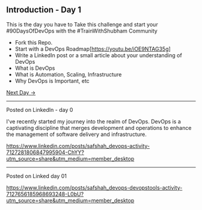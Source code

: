 ## Introduction - Day 1

This is the day you have to Take this challenge and start your #90DaysOfDevOps with the #TrainWithShubham Community

- Fork this Repo.
- Start with a DevOps Roadmap[https://youtu.be/iOE9NTAG35g]
- Write a LinkedIn post or a small article about your understanding of DevOps
- What is DevOps
- What is Automation, Scaling, Infrastructure
- Why DevOps is Important, etc

[Next Day →](../day02/README.md)

-------------------
Posted on LinkedIn - day 0

I've recently started my journey into the realm of DevOps. DevOps is a captivating discipline that merges development and operations to enhance the management of software delivery and infrastructure.

https://www.linkedin.com/posts/safshah_devops-activity-7127281806847995904-ChYY?utm_source=share&utm_medium=member_desktop 

--------------------
Posted on Linked day 01

https://www.linkedin.com/posts/safshah_devops-devopstools-activity-7127656185968693248-L0bU?utm_source=share&utm_medium=member_desktop